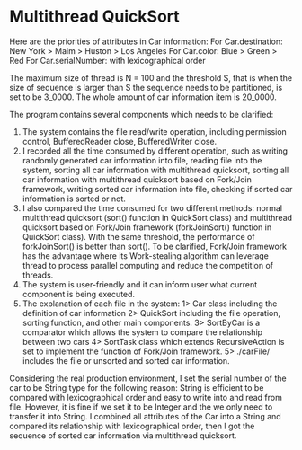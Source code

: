# Multithread QuickSort

Here are the priorities of attributes in Car information:
For Car.destination: New York > Maim > Huston > Los Angeles
For Car.color: Blue > Green > Red
For Car.serialNumber: with lexicographical order

The maximum size of thread is N = 100 and the threshold S, that is when the size of sequence is larger than S the sequence needs to be partitioned, is set to be 3_0000. The whole amount of car information item is 20_0000.

The program contains several components which needs to be clarified:
1.	The system contains the file read/write operation, including permission control, BufferedReader close, BufferedWriter close.
2.	I recorded all the time consumed by different operation, such as writing randomly generated car information into file, reading file into the system, sorting all car information with multithread quicksort, sorting all car information with multithread quicksort based on Fork/Join framework, writing sorted car information into file, checking if sorted car information is sorted or not.
3.	I also compared the time consumed for two different methods: normal multithread quicksort (sort() function in QuickSort class) and multithread quicksort based on Fork/Join framework (forkJoinSort() function in QuickSort class). With the same threshold, the performance of forkJoinSort() is better than sort(). To be clarified, Fork/Join framework has the advantage where its Work-stealing algorithm can leverage thread to process parallel computing and reduce the competition of threads. 
4.	The system is user-friendly and it can inform user what current component is being executed.
5.	The explanation of each file in the system: 
1>	Car class including the definition of car information
2>	QuickSort including the file operation, sorting function, and other main components.
3>	SortByCar is a comparator which allows the system to compare the relationship between two cars
4>	SortTask class which extends RecursiveAction is set to implement the function of Fork/Join framework. 
5>	./carFile/ includes the file or unsorted and sorted car information. 

Considering the real production environment, I set the serial number of the car to be String type for the following reason: String is efficient to be compared with lexicographical order and easy to write into and read from file. However, it is fine if we set it to be Integer and the we only need to transfer it into String. I combined all attributes of the Car into a String and compared its relationship with lexicographical order, then I got the sequence of sorted car information via multithread quicksort. 
